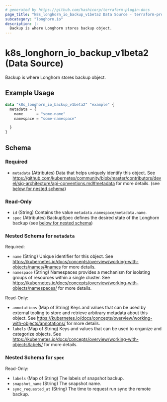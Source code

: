 ```yaml
---
# generated by https://github.com/hashicorp/terraform-plugin-docs
page_title: "k8s_longhorn_io_backup_v1beta2 Data Source - terraform-provider-k8s"
subcategory: "longhorn.io"
description: |-
  Backup is where Longhorn stores backup object.
---
```


# k8s_longhorn_io_backup_v1beta2 (Data Source)

Backup is where Longhorn stores backup object.

## Example Usage

```terraform
data "k8s_longhorn_io_backup_v1beta2" "example" {
  metadata = {
    name      = "some-name"
    namespace = "some-namespace"

  }
}
```

<!-- schema generated by tfplugindocs -->
## Schema

### Required

- `metadata` (Attributes) Data that helps uniquely identify this object. See https://github.com/kubernetes/community/blob/master/contributors/devel/sig-architecture/api-conventions.md#metadata for more details. (see [below for nested schema](#nestedatt--metadata))

### Read-Only

- `id` (String) Contains the value `metadata.namespace/metadata.name`.
- `spec` (Attributes) BackupSpec defines the desired state of the Longhorn backup (see [below for nested schema](#nestedatt--spec))

<a id="nestedatt--metadata"></a>
### Nested Schema for `metadata`

Required:

- `name` (String) Unique identifier for this object. See https://kubernetes.io/docs/concepts/overview/working-with-objects/names/#names for more details.
- `namespace` (String) Namespaces provides a mechanism for isolating groups of resources within a single cluster. See https://kubernetes.io/docs/concepts/overview/working-with-objects/namespaces/ for more details.

Read-Only:

- `annotations` (Map of String) Keys and values that can be used by external tooling to store and retrieve arbitrary metadata about this object. See https://kubernetes.io/docs/concepts/overview/working-with-objects/annotations/ for more details.
- `labels` (Map of String) Keys and values that can be used to organize and categorize objects. See https://kubernetes.io/docs/concepts/overview/working-with-objects/labels/ for more details.


<a id="nestedatt--spec"></a>
### Nested Schema for `spec`

Read-Only:

- `labels` (Map of String) The labels of snapshot backup.
- `snapshot_name` (String) The snapshot name.
- `sync_requested_at` (String) The time to request run sync the remote backup.

